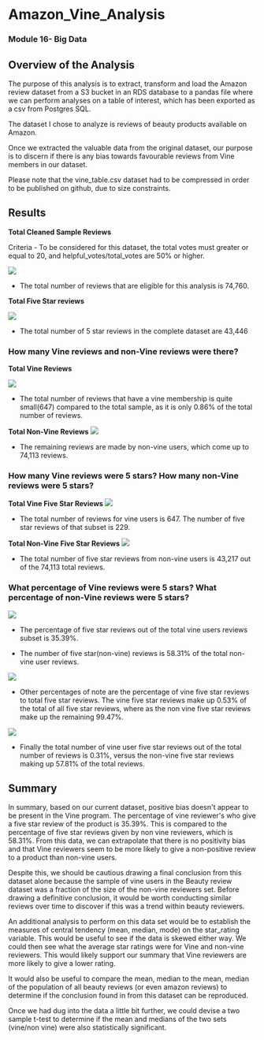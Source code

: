 # Amazon_Vine_Analysis
### Module 16- Big Data

## Overview of the Analysis

The purpose of this analysis is to extract, transform and load the Amazon review dataset from a S3 bucket in an RDS database to a pandas file where we can perform analyses on a table of interest, which has been exported as a csv from Postgres SQL.

The dataset I chose to analyze is reviews of beauty products available on Amazon.

Once we extracted the valuable data from the original dataset, our purpose is to discern if there is any bias towards favourable reviews from Vine members in our dataset.

Please note that the vine_table.csv dataset had to be compressed in order to be published on github, due to size constraints.

## Results


<b>Total Cleaned Sample Reviews</b>
   
 Criteria - To be considered for this dataset, the total votes must greater or equal to 20, and helpful_votes/total_votes are 50% or higher.

<img src="images/total_helpful_revs.png"></img>

- The total number of reviews that are eligible for this analysis is 74,760.

<b>Total Five Star reviews</b>

<img src="images/total_five_stars.png"></img>

- The total number of 5 star reviews in the complete dataset are 43,446

### How many Vine reviews and non-Vine reviews were there?

<b>Total Vine Reviews</b>

<img src="images/total_y_reviews.png"></img>

- The total number of reviews that have a vine membership is quite small(647) compared to the total sample, as it is only 0.86% of the total number of reviews.

<b>Total Non-Vine Reviews</b>
<img src="images/total_n_reviews.png"></img>

- The remaining reviews are made by non-vine users, which come up to 74,113 reviews.

### How many Vine reviews were 5 stars? How many non-Vine reviews were 5 stars?

<b>Total Vine Five Star Reviews</b>
<img src="images/y_five_stars.png"></img>

- The total number of reviews for vine users is 647. The number of five star reviews of that subset is 229.


<b>Total Non-Vine Five Star Reviews</b>
<img src="images/n_five_stars.png"></img>

- The total number of five star reviews from non-vine users is 43,217 out of the 74,113 total reviews.

### What percentage of Vine reviews were 5 stars? What percentage of non-Vine reviews were 5 stars?

<img src="images/percent_vine.png"></img>
- The percentage of five star reviews out of the total vine users reviews subset is 35.39%.

- The number of five star(non-vine) reviews is 58.31% of the total non-vine user reviews.

<img src="images/percent_five_stars.png"></img>
- Other percentages of note are the percentage of vine five star reviews to total five star reviews. The vine five star reviews make up 0.53% of the total  of all five star reviews, where as the non vine five star reviews make up the remaining 99.47%.

<img src="images/percent_total_reviews.png"></img>
 - Finally the total number of vine user five star reviews out of the total number of reviews is 
 0.31%, versus the non-vine five star reviews making up 57.81% of the total reviews.


## Summary
In summary, based on our current dataset, positive bias doesn't appear to be present in the Vine program. The percentage of vine reviewer's who give a five star review of the product is 35.39%. This is compared to the percentage of five star reviews given by non vine reviewers, which is 58.31%. From this data, we can extrapolate that there is no positivity bias and that Vine reviewers seem to be more likely to give a non-positive review to a product than non-vine users.

Despite this, we should be cautious drawing a final conclusion from this dataset alone because the sample of vine users in the Beauty review dataset was a fraction of the size of the non-vine reviewers set. Before drawing a definitive conclusion, it would be worth conducting similar reviews over time to discover if this was a trend within beauty reviewers.

An additional analysis to perform on this data set would be to establish the measures of central tendency (mean, median, mode) on the star_rating variable. This would be useful to see if the data is skewed either way. We could then see what the average star ratings were for Vine and non-vine reviewers. This would likely support our summary that Vine reviewers are more likely to give a lower rating.

It would also be useful to compare the mean, median to the mean, median of the population of all beauty reviews (or even amazon reviews) to determine if the conclusion found in from this dataset can be reproduced.

Once we had dug into the data a little bit further, we could devise a two sample t-test to determine if the mean and medians of the two sets (vine/non vine) were also statistically significant.